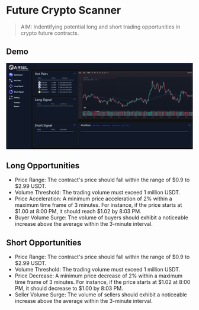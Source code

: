 # Future Crypto Scanner

> AIM: Indentifying potential long and short trading opportunities in crypto future contracts.

## Demo

![Demo Screenshot](./assets/screenshot.webp)

## Long Opportunities
- Price Range: The contract's price should fall within the range of $0.9 to $2.99 USDT.
- Volume Threshold: The trading volume must exceed 1 million USDT.
- Price Acceleration: A minimum price acceleration of 2% within a maximum time frame of 3 minutes. For instance, if the price starts at $1.00 at 8:00 PM, it should reach $1.02 by 8:03 PM.
- Buyer Volume Surge: The volume of buyers should exhibit a noticeable increase above the average within the 3-minute interval.

## Short Opportunities
- Price Range: The contract's price should fall within the range of $0.9 to $2.99 USDT.
- Volume Threshold: The trading volume must exceed 1 million USDT.
- Price Decrease: A minimum price decrease of 2% within a maximum time frame of 3 minutes. For instance, if the price starts at $1.02 at 8:00 PM, it should decrease to $1.00 by 8:03 PM.
- Seller Volume Surge: The volume of sellers should exhibit a noticeable increase above the average within the 3-minute interval.

